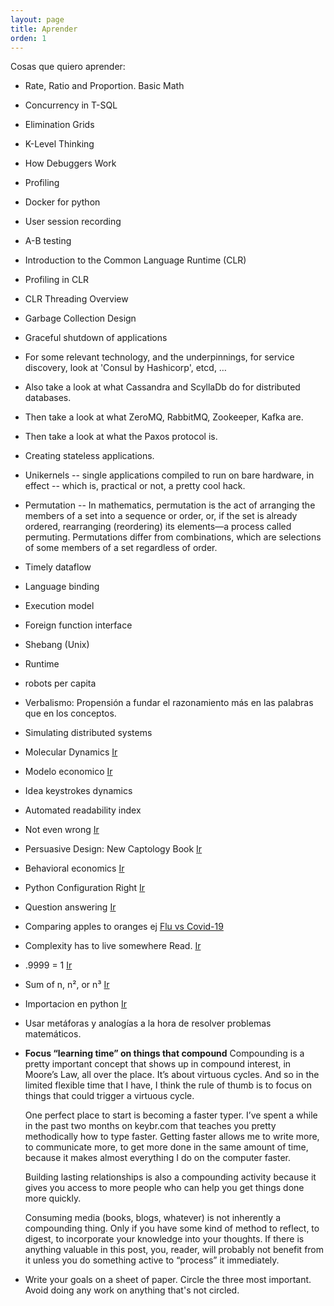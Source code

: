 ```yaml
---
layout: page
title: Aprender
orden: 1
---
```


Cosas que quiero aprender:

- Rate, Ratio and Proportion. Basic Math
- Concurrency in T-SQL
- Elimination Grids
- K-Level Thinking
- How Debuggers Work
- Profiling
- Docker for python
- User session recording
- A-B testing
- Introduction to the Common Language Runtime (CLR)
- Profiling in CLR
- CLR Threading Overview
- Garbage Collection Design 
- Graceful shutdown of applications
- For some relevant technology, and the underpinnings, for service discovery, look at 'Consul by Hashicorp', etcd, …
- Also take a look at what Cassandra and ScyllaDb do for distributed databases.
- Then take a look at what ZeroMQ, RabbitMQ, Zookeeper, Kafka are.
- Then take a look at what the Paxos protocol is.
- Creating stateless applications.
- Unikernels -- single applications compiled to run on bare hardware, in effect -- which is, practical or not, a pretty cool hack.
- Permutation -- In mathematics, permutation is the act of arranging the members of a set into a sequence or order, or, if the set is already ordered, rearranging (reordering) its elements—a process called permuting. Permutations differ from combinations, which are selections of some members of a set regardless of order.
- Timely dataflow
- Language binding
- Execution model
- Foreign function interface
- Shebang (Unix)
- Runtime
- robots per capita
- Verbalismo: Propensión a fundar el razonamiento más en las palabras que en los conceptos.
- Simulating distributed systems
- Molecular Dynamics [Ir](https://en.wikipedia.org/wiki/Molecular_dynamics)
- Modelo economico [Ir](https://en.wikipedia.org/wiki/Economic_model)
- Idea keystrokes dynamics
- Automated readability index
- Not even wrong [Ir](https://en.wikipedia.org/wiki/Not_even_wrong)
- Persuasive Design: New Captology Book [Ir](https://www.nngroup.com/articles/persuasive-design-new-captology-book/)
- Behavioral economics [Ir](https://en.wikipedia.org/wiki/Behavioral_economics)
- Python Configuration Right [Ir](https://whalesalad.com/blog/doing-python-configuration-right)
- Question answering [Ir](https://en.wikipedia.org/wiki/Question_answering)
- Comparing apples to oranges ej [Flu vs Covid-19](https://blogs.scientificamerican.com/observations/comparing-covid-19-deaths-to-flu-deaths-is-like-comparing-apples-to-oranges/)
- Complexity has to live somewhere Read. [Ir](https://ferd.ca/complexity-has-to-live-somewhere.html)
- .9999 = 1 [Ir](https://en.wikipedia.org/wiki/0.999...)
- Sum of n, n², or n³ [Ir](https://brilliant.org/wiki/sum-of-n-n2-or-n3/)
- Importacion en python [Ir](http://python-notes.curiousefficiency.org/en/latest/python_concepts/import_traps.html)
- Usar metáforas y analogías a la hora de resolver problemas matemáticos.
- **Focus “learning time” on things that compound**
    Compounding is a pretty important concept that shows up in compound interest, in Moore’s Law, all over the place. It’s about virtuous cycles. And so in the limited flexible time that I have, I think the rule of thumb is to focus on things that could trigger a virtuous cycle.

    One perfect place to start is becoming a faster typer. I’ve spent a while in the past two months on keybr.com that teaches you pretty methodically how to type faster. Getting faster allows me to write more, to communicate more, to get more done in the same amount of time, because it makes almost everything I do on the computer faster.

    Building lasting relationships is also a compounding activity because it gives you access to more people who can help you get things done more quickly.

    Consuming media (books, blogs, whatever) is not inherently a compounding thing. Only if you have some kind of method to reflect, to digest, to incorporate your knowledge into your thoughts. If there is anything valuable in this post, you, reader, will probably not benefit from it unless you do something active to “process” it immediately.

-   Write your goals on a sheet of paper. 
    Circle the three most important. 
    Avoid doing any work on anything that's not circled.
